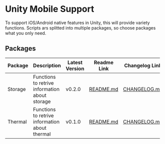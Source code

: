 # Unity Mobile Support

To support iOS/Android native features in Unity, this will provide variety functions.
Scripts ars splitted into multiple packages, so choose packages what you only need.

## Packages 

| Package | Description | Latest Version | Readme Link | Changelog Link |
| --- | --- | --- | --- | --- |
| Storage | Functions to retrive information about storage | v0.2.0 | [README.md](Packages/MobileSupportStorage/README.md) | [CHANGELOG.md](Packages/MobileSupportStorage/CHANGELOG.md) |
| Thermal | Functions to retrive information about thermal | v0.1.0 | [README.md](Packages/MobileSupportThermal/README.md) | [CHANGELOG.md](Packages/MobileSupportThermal/CHANGELOG.md) |
